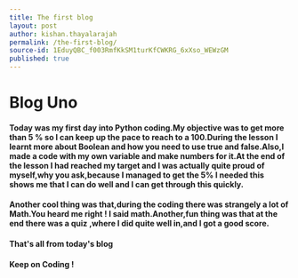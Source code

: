 ```yaml
---
title: The first blog
layout: post
author: kishan.thayalarajah
permalink: /the-first-blog/
source-id: 1EduyQBC_f003RmfKkSM1turKfCWKRG_6xXso_WEWzGM
published: true
---
```

# **Blog Uno**

#### Today was my first day into Python coding.My objective was to get more than 5 % so I can keep up the pace to reach to a 100.During the lesson I learnt more about Boolean and how you need to use true and false.Also,I made a code with my own variable and make numbers for it.At the end of the lesson I had reached my target and I was actually quite proud of myself,why you ask,because I managed to get the 5% I needed this shows me that I can do well and I can get through this quickly.

#### Another cool thing was that,during the coding there was strangely a lot of Math.You heard me right ! I said math.Another,fun thing was that at the end there was a quiz ,where I did quite well in,and I got a good score.

#### That's all from today's blog

#### Keep on Coding !

